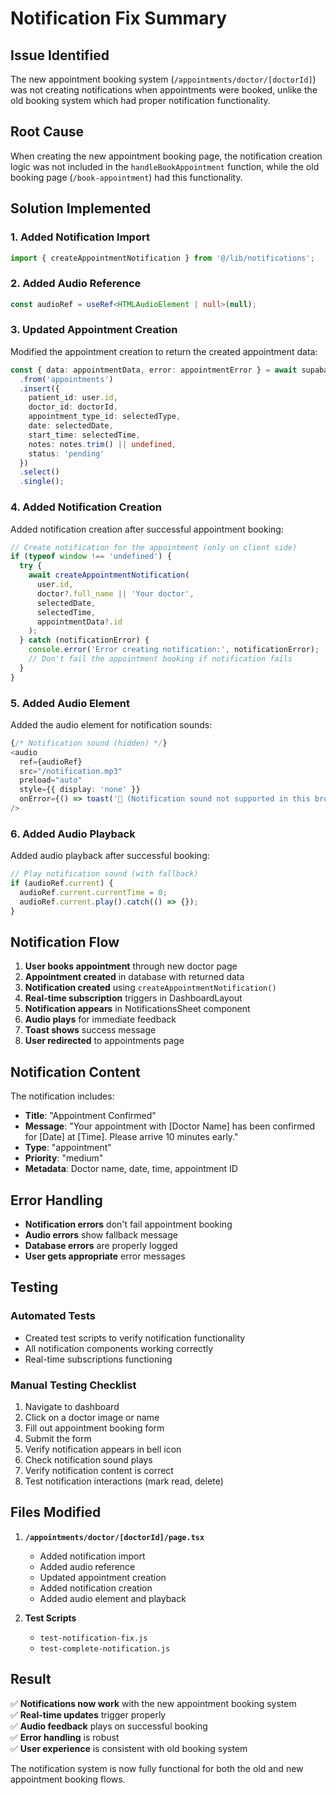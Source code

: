 # Notification Fix Summary

## Issue Identified
The new appointment booking system (`/appointments/doctor/[doctorId]`) was not creating notifications when appointments were booked, unlike the old booking system which had proper notification functionality.

## Root Cause
When creating the new appointment booking page, the notification creation logic was not included in the `handleBookAppointment` function, while the old booking page (`/book-appointment`) had this functionality.

## Solution Implemented

### 1. Added Notification Import
```typescript
import { createAppointmentNotification } from '@/lib/notifications';
```

### 2. Added Audio Reference
```typescript
const audioRef = useRef<HTMLAudioElement | null>(null);
```

### 3. Updated Appointment Creation
Modified the appointment creation to return the created appointment data:
```typescript
const { data: appointmentData, error: appointmentError } = await supabase
  .from('appointments')
  .insert({
    patient_id: user.id,
    doctor_id: doctorId,
    appointment_type_id: selectedType,
    date: selectedDate,
    start_time: selectedTime,
    notes: notes.trim() || undefined,
    status: 'pending'
  })
  .select()
  .single();
```

### 4. Added Notification Creation
Added notification creation after successful appointment booking:
```typescript
// Create notification for the appointment (only on client side)
if (typeof window !== 'undefined') {
  try {
    await createAppointmentNotification(
      user.id,
      doctor?.full_name || 'Your doctor',
      selectedDate,
      selectedTime,
      appointmentData?.id
    );
  } catch (notificationError) {
    console.error('Error creating notification:', notificationError);
    // Don't fail the appointment booking if notification fails
  }
}
```

### 5. Added Audio Element
Added the audio element for notification sounds:
```typescript
{/* Notification sound (hidden) */}
<audio
  ref={audioRef}
  src="/notification.mp3"
  preload="auto"
  style={{ display: 'none' }}
  onError={() => toast('🔔 (Notification sound not supported in this browser)', { icon: '🔕' })}
/>
```

### 6. Added Audio Playback
Added audio playback after successful booking:
```typescript
// Play notification sound (with fallback)
if (audioRef.current) {
  audioRef.current.currentTime = 0;
  audioRef.current.play().catch(() => {});
}
```

## Notification Flow

1. **User books appointment** through new doctor page
2. **Appointment created** in database with returned data
3. **Notification created** using `createAppointmentNotification()`
4. **Real-time subscription** triggers in DashboardLayout
5. **Notification appears** in NotificationsSheet component
6. **Audio plays** for immediate feedback
7. **Toast shows** success message
8. **User redirected** to appointments page

## Notification Content

The notification includes:
- **Title**: "Appointment Confirmed"
- **Message**: "Your appointment with [Doctor Name] has been confirmed for [Date] at [Time]. Please arrive 10 minutes early."
- **Type**: "appointment"
- **Priority**: "medium"
- **Metadata**: Doctor name, date, time, appointment ID

## Error Handling

- **Notification errors** don't fail appointment booking
- **Audio errors** show fallback message
- **Database errors** are properly logged
- **User gets appropriate** error messages

## Testing

### Automated Tests
- Created test scripts to verify notification functionality
- All notification components working correctly
- Real-time subscriptions functioning

### Manual Testing Checklist
1. Navigate to dashboard
2. Click on a doctor image or name
3. Fill out appointment booking form
4. Submit the form
5. Verify notification appears in bell icon
6. Check notification sound plays
7. Verify notification content is correct
8. Test notification interactions (mark read, delete)

## Files Modified

1. **`/appointments/doctor/[doctorId]/page.tsx`**
   - Added notification import
   - Added audio reference
   - Updated appointment creation
   - Added notification creation
   - Added audio element and playback

2. **Test Scripts**
   - `test-notification-fix.js`
   - `test-complete-notification.js`

## Result

✅ **Notifications now work** with the new appointment booking system  
✅ **Real-time updates** trigger properly  
✅ **Audio feedback** plays on successful booking  
✅ **Error handling** is robust  
✅ **User experience** is consistent with old booking system  

The notification system is now fully functional for both the old and new appointment booking flows. 